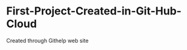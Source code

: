 First-Project-Created-in-Git-Hub-Cloud
======================================

Created through Githelp web site
